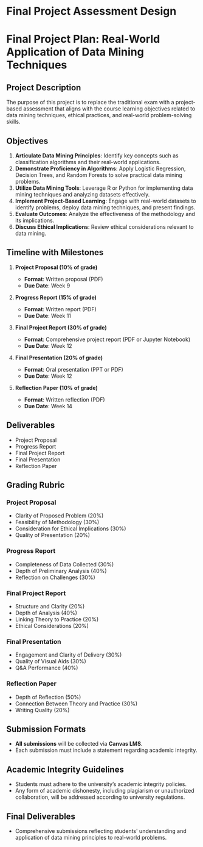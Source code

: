 Final Project Assessment Design
===============================

# Final Project Plan: Real-World Application of Data Mining Techniques

## Project Description
The purpose of this project is to replace the traditional exam with a project-based assessment that aligns with the course learning objectives related to data mining techniques, ethical practices, and real-world problem-solving skills. 

## Objectives
1. **Articulate Data Mining Principles**: Identify key concepts such as classification algorithms and their real-world applications.
2. **Demonstrate Proficiency in Algorithms**: Apply Logistic Regression, Decision Trees, and Random Forests to solve practical data mining problems.
3. **Utilize Data Mining Tools**: Leverage R or Python for implementing data mining techniques and analyzing datasets effectively.
4. **Implement Project-Based Learning**: Engage with real-world datasets to identify problems, deploy data mining techniques, and present findings.
5. **Evaluate Outcomes**: Analyze the effectiveness of the methodology and its implications.
6. **Discuss Ethical Implications**: Review ethical considerations relevant to data mining.

## Timeline with Milestones
1. **Project Proposal (10% of grade)**
   - **Format**: Written proposal (PDF)
   - **Due Date**: Week 9

2. **Progress Report (15% of grade)**
   - **Format**: Written report (PDF)
   - **Due Date**: Week 11

3. **Final Project Report (30% of grade)**
   - **Format**: Comprehensive project report (PDF or Jupyter Notebook)
   - **Due Date**: Week 12

4. **Final Presentation (20% of grade)**
   - **Format**: Oral presentation (PPT or PDF)
   - **Due Date**: Week 12

5. **Reflection Paper (10% of grade)**
   - **Format**: Written reflection (PDF)
   - **Due Date**: Week 14

## Deliverables
- Project Proposal
- Progress Report
- Final Project Report
- Final Presentation
- Reflection Paper

## Grading Rubric
### Project Proposal
- Clarity of Proposed Problem (20%)
- Feasibility of Methodology (30%)
- Consideration for Ethical Implications (30%)
- Quality of Presentation (20%)

### Progress Report
- Completeness of Data Collected (30%)
- Depth of Preliminary Analysis (40%)
- Reflection on Challenges (30%)

### Final Project Report
- Structure and Clarity (20%)
- Depth of Analysis (40%)
- Linking Theory to Practice (20%)
- Ethical Considerations (20%)

### Final Presentation
- Engagement and Clarity of Delivery (30%)
- Quality of Visual Aids (30%)
- Q&A Performance (40%)

### Reflection Paper
- Depth of Reflection (50%)
- Connection Between Theory and Practice (30%)
- Writing Quality (20%)

## Submission Formats
- **All submissions** will be collected via **Canvas LMS**.
- Each submission must include a statement regarding academic integrity.

## Academic Integrity Guidelines
- Students must adhere to the university’s academic integrity policies.
- Any form of academic dishonesty, including plagiarism or unauthorized collaboration, will be addressed according to university regulations. 

## Final Deliverables
- Comprehensive submissions reflecting students' understanding and application of data mining principles to real-world problems.